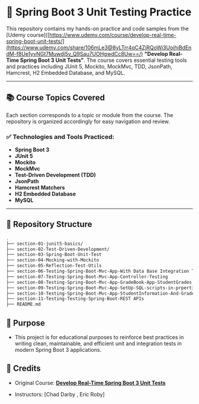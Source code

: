 # 📘 Spring Boot 3 Unit Testing Practice

This repository contains my hands-on practice and code samples from the [Udemy course]([https://www.udemy.com/course/develop-real-time-spring-boot-unit-tests/](https://www.udemy.com/share/106mLe3@8yLTrr4qC4ZjRQoWi3UoihjBdEndM-f8Ue1yvNGt7Muwdj5v_Q9Sau7UOHgwdCc8Uw==/) **"Develop Real-Time Spring Boot 3 Unit Tests"**. The course covers essential testing tools and practices including JUnit 5, Mockito, MockMvc, TDD, JsonPath, Hamcrest, H2 Embedded Database, and MySQL.

---

## 📚 Course Topics Covered

Each section corresponds to a topic or module from the course. The repository is organized accordingly for easy navigation and review.

### ✅ Technologies and Tools Practiced:
- **Spring Boot 3**
- **JUnit 5**
- **Mockito**
- **MockMvc**
- **Test-Driven Development (TDD)**
- **JsonPath**
- **Hamcrest Matchers**
- **H2 Embedded Database**
- **MySQL**

---

## 📁 Repository Structure

```bash
.
├── section-01-junit5-basics/
├── section-02-Test-Driven-Development/
├── section-03-Spring-Boot-Unit-Test
├── section-04-Mocking-with-Mockito
├── section-05-Reflection-Test-Utils
├── section-06-Testing-Spring-Boot-Mvc-App-With Data Base Integration Testing
├── section-07-Testing-Spring-Boot-Mvc-App-Controller-Testing
├── section-08-Testing-Spring-Boot-Mvc-App-GradeBook-App-StudentGrades
├── section-09-Testing-Spring-Boot-Mvc-App-SetUp-SQL-scripts-in-prperties-file
├── section-10-Testing-Spring-Boot-Mvc-App-StudentInformation-And-Grade
├── section-11-Testing-Testing-Spring-Boot-REST APIs
├── README.md
```
## 🧠 Purpose
- This project is for educational purposes to reinforce best practices in writing clean, maintainable, and efficient unit and integration tests in modern Spring Boot 3 applications.

## 📌 Credits
- Original Course: [**Develop Real-Time Spring Boot 3 Unit Tests**](https://www.udemy.com/course/develop-real-time-spring-boot-unit-tests/)


- Instructors: [Chad Darby , Eric Roby]
